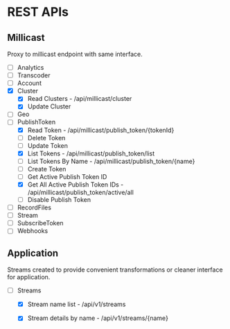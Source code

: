 





# REST APIs

## Millicast

Proxy to millicast endpoint with same interface.

- [ ] Analytics
- [ ] Transcoder
- [ ] Account
- [x] Cluster
    - [x] Read Clusters -  /api/millicast/cluster
    - [x] Update Cluster
- [ ] Geo
- [ ] PublishToken
    - [x] Read Token - /api/millicast/publish_token/{tokenId}
    - [ ] Delete Token
    - [ ] Update Token
    - [x] List Tokens - /api/millicast/publish_token/list
    - [ ] List Tokens By Name - /api/millicast/publish_token/{name}
    - [ ] Create Token
    - [ ] Get Active Publish Token ID
    - [x] Get All Active Publish Token IDs - /api/millicast/publish_token/active/all
    - [ ] Disable Publish Token
- [ ] RecordFiles
- [ ] Stream
- [ ] SubscribeToken
- [ ] Webhooks

## Application

Streams created to provide convenient transformations or cleaner interface for application.

- [ ] Streams 
    - [x] Stream name list - /api/v1/streams
    - [x] Stream details by name - /api/v1/streams/{name}




